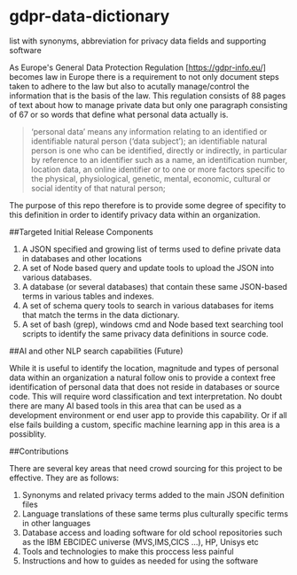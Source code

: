 # gdpr-data-dictionary
list with synonyms, abbreviation for privacy data fields and supporting software

As Europe's General Data Protection Regulation [https://gdpr-info.eu/] becomes law in Europe there is a requirement to not only document steps taken to adhere to the law but also to acutally manage/control the information that is the basis of the law.  This regulation consists of 88 pages of text about how to manage private data but only one paragraph consisting of 67 or so words that define what personal data actually is.

> ‘personal data’ means any information relating to an identified or identifiable natural person (‘data subject’); an identifiable natural person is one who can be identified, directly or indirectly, in particular by reference to an identifier such as a name, an identification number, location data, an online identifier or to one or more factors specific to the physical, physiological, genetic, mental, economic, cultural or social identity of that natural person;



The purpose of this repo therefore is to provide some degree of specifity to this definition in order to identify privacy data within an organization.

##Targeted Initial Release Components 

1. A JSON specified and growing  list of terms used to define private data in databases and other locations
2. A set of Node based query and update tools to upload the JSON into various databases.
3. A database (or several databases)   that contain these same JSON-based terms in various tables and indexes. 
4. A set of schema query tools to search in various databases for items that match the terms in the data dictionary. 
5. A set of bash (grep), windows cmd and Node based text searching tool scripts to identify the same privacy data definitions in source code.

##AI and other NLP search capabilities (Future)

While it is useful to identify the location, magnitude and types of personal data within an organization a natural follow onis to provide a context free identification of personal data that does not reside in databases or source code. This will require word classification and text interpretation.  No doubt there are many AI based tools in this area that can be used as a development environment or end user app to provide this capability. Or if all else fails building a custom, specific machine learning app in this area is a possiblity. 

##Contributions

There are several key areas that need crowd sourcing  for this project to be effective. They are as follows:

1.  Synonyms and related privacy terms added to the main JSON definition files
2.  Language translations of these same terms plus culturally specific terms in other languages
3.  Database access and loading software for old school repositories such as the IBM EBCIDEC universe (MVS,IMS,CICS ...), HP, Unisys etc
4.  Tools and technologies to make this proccess less painful
5.  Instructions and how to guides as needed for using the software

